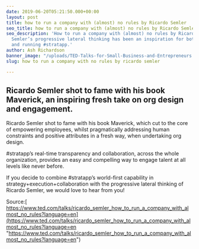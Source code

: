 ```yaml
---
date: 2019-06-20T05:21:50.000+00:00
layout: post
title: how to run a company with (almost) no rules by Ricardo Semler
seo_title: how to run a company with (almost) no rules by Ricardo Semler
seo_description: 'How to run a company with (almost) no rules by Ricardo Semler. Ricardo
  Semler’s progressive lateral thinking has been an inspiration for both creating
  and running #stratapp.'
author: Ash Richardson
banner_image: "/uploads/TED-Talks-for-Small-Business-and-Entrepreneurs.jpg"
slug: how to run a company with no rules by ricardo semler

---
```

## Ricardo Semler shot to fame with his book Maverick, an inspiring fresh take on org design and engagement. 

Ricardo Semler shot to fame with his book Maverick, which cut to the core of empowering employees, whilst pragmatically addressing human constraints and positive attributes in a fresh way, when undertaking org design.

\#stratapp’s real-time transparency and collaboration, across the whole organization, provides an easy and compelling way to engage talent at all levels like never before.

If you decide to combine #stratapp’s world-first capability in strategy+execution+collaboration with the progressive lateral thinking of Ricardo Semler, we would love to hear from you!

Source:[ https://www.ted.com/talks/ricardo_semler_how_to_run_a_company_with_almost_no_rules?language=en](https://www.ted.com/talks/ricardo_semler_how_to_run_a_company_with_almost_no_rules?language=en "https://www.ted.com/talks/ricardo_semler_how_to_run_a_company_with_almost_no_rules?language=en")